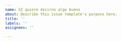 ```yaml
---
name: SI quiere decirno algo bueno
about: Describe this issue template's purpose here.
title: ''
labels: ''
assignees: ''

---
```



